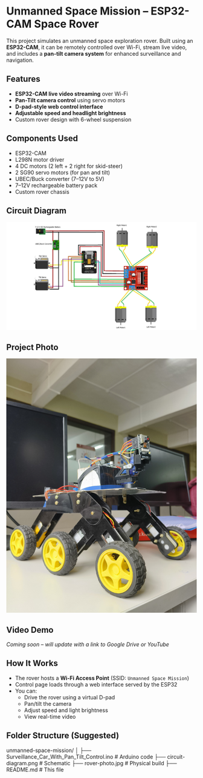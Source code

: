 # Unmanned Space Mission – ESP32-CAM Space Rover

This project simulates an unmanned space exploration rover. Built using an **ESP32-CAM**, it can be remotely controlled over Wi-Fi, stream live video, and includes a **pan-tilt camera system** for enhanced surveillance and navigation.

## Features

- **ESP32-CAM live video streaming** over Wi-Fi
- **Pan-Tilt camera control** using servo motors
- **D-pad-style web control interface**
- **Adjustable speed and headlight brightness**
- Custom rover design with 6-wheel suspension

## Components Used

- ESP32-CAM
- L298N motor driver
- 4 DC motors (2 left + 2 right for skid-steer)
- 2 SG90 servo motors (for pan and tilt)
- UBEC/Buck converter (7–12V to 5V)
- 7–12V rechargeable battery pack
- Custom rover chassis

## Circuit Diagram

![Circuit Diagram](circuit-diagram.jpg)

## Project Photo

![Rover Photo](rover-photo.jpg)

## Video Demo

*Coming soon – will update with a link to Google Drive or YouTube*

## How It Works

- The rover hosts a **Wi-Fi Access Point** (SSID: `Unmanned Space Mission`)
- Control page loads through a web interface served by the ESP32
- You can:
  - Drive the rover using a virtual D-pad
  - Pan/tilt the camera
  - Adjust speed and light brightness
  - View real-time video

## Folder Structure (Suggested)

unmanned-space-mission/
│
├── Surveillance_Car_With_Pan_Tilt_Control.ino # Arduino code
├── circuit-diagram.png # Schematic
├── rover-photo.jpg # Physical build
├── README.md # This file
